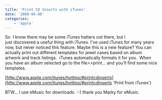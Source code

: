 ```yaml
---
title: 'Print CD Inserts with iTunes'
date: '2008-04-08'
categories:
    - 'apple'
---
```


So  I know there may be some iTunes hatters out there, but I just discovered a useful thing with iTunes. I've used iTunes for many years now, but never noticed this feature. Maybe this is a new feature? You can actually print out different templates for jewel cases based on album artwork and track listings.  iTunes automatically formats it for you.  When you have an album selected go to the file>>print... and you'll find some nice templates.

[http://www.apple.com/itunes/hottips/#printcdinserts](http://www.apple.com/itunes/hottips/#printcdinserts 'Print from iTunes')

BTW... I use eMusic for downloads. :-) thank you Marky for eMusic.
